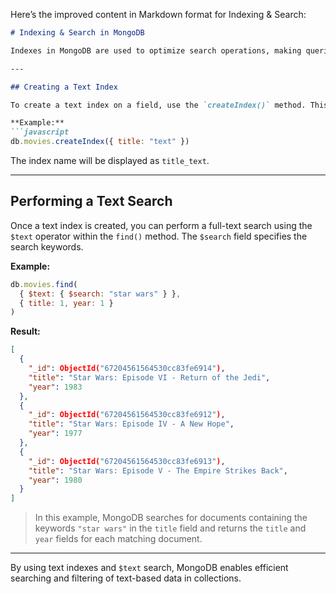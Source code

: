 Here’s the improved content in Markdown format for Indexing & Search:

```markdown
# Indexing & Search in MongoDB

Indexes in MongoDB are used to optimize search operations, making queries more efficient. You can create text indexes to enable full-text search capabilities on string fields.

---

## Creating a Text Index

To create a text index on a field, use the `createIndex()` method. This example creates a text index on the `title` field in the `movies` collection.

**Example:**
```javascript
db.movies.createIndex({ title: "text" })
```

The index name will be displayed as `title_text`.

---

## Performing a Text Search

Once a text index is created, you can perform a full-text search using the `$text` operator within the `find()` method. The `$search` field specifies the search keywords.

**Example:**
```javascript
db.movies.find(
  { $text: { $search: "star wars" } },
  { title: 1, year: 1 }
)
```

**Result:**
```json
[
  {
    "_id": ObjectId("67204561564530cc83fe6914"),
    "title": "Star Wars: Episode VI - Return of the Jedi",
    "year": 1983
  },
  {
    "_id": ObjectId("67204561564530cc83fe6912"),
    "title": "Star Wars: Episode IV - A New Hope",
    "year": 1977
  },
  {
    "_id": ObjectId("67204561564530cc83fe6913"),
    "title": "Star Wars: Episode V - The Empire Strikes Back",
    "year": 1980
  }
]
```

> In this example, MongoDB searches for documents containing the keywords `"star wars"` in the `title` field and returns the `title` and `year` fields for each matching document.

---

By using text indexes and `$text` search, MongoDB enables efficient searching and filtering of text-based data in collections.
```